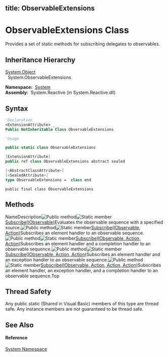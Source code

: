 title: ObservableExtensions
---
# ObservableExtensions Class

Provides a set of static methods for subscribing delegates to observables.

## Inheritance Hierarchy

[System.Object](https://msdn.microsoft.com/en-us/library/e5kfa45b)  
  System.ObservableExtensions

**Namespace:**  [System](System/System)  
**Assembly:**  System.Reactive (in System.Reactive.dll)

## Syntax

```vb
'Declaration
<ExtensionAttribute> _
Public NotInheritable Class ObservableExtensions
```

```vb
'Usage
```

```csharp
public static class ObservableExtensions
```

```c++
[ExtensionAttribute]
public ref class ObservableExtensions abstract sealed
```

```fsharp
[<AbstractClassAttribute>]
[<SealedAttribute>]
type ObservableExtensions =  class end
```

```jscript
public final class ObservableExtensions
```

## Methods

NameDescription![Public method](https://reactiveui.net/assets/img/Hh303103.pubmethod(en-us,VS.103).gif "Public method")![Static member](https://reactiveui.net/assets/img/Hh244319.static(en-us,VS.103).gif "Static member")[Subscribe<TSource>(IObservable<TSource>)](https://msdn.microsoft.com/en-us/library/m:system.observableextensions.subscribe%60%601(system.iobservable%7b%60%600%7d)(v=VS.103))Evaluates the observable sequence with a specified source.![Public method](https://reactiveui.net/assets/img/Hh303103.pubmethod(en-us,VS.103).gif "Public method")![Static member](https://reactiveui.net/assets/img/Hh244319.static(en-us,VS.103).gif "Static member")[Subscribe<TSource>(IObservable<TSource>, Action<TSource>)](https://msdn.microsoft.com/en-us/library/m:system.observableextensions.subscribe%60%601(system.iobservable%7b%60%600%7d%2csystem.action%7b%60%600%7d)(v=VS.103))Subscribes an element handler to an observable sequence.![Public method](https://reactiveui.net/assets/img/Hh303103.pubmethod(en-us,VS.103).gif "Public method")![Static member](https://reactiveui.net/assets/img/Hh244319.static(en-us,VS.103).gif "Static member")[Subscribe<TSource>(IObservable<TSource>, Action<TSource>, Action)](https://msdn.microsoft.com/en-us/library/m:system.observableextensions.subscribe%60%601(system.iobservable%7b%60%600%7d%2csystem.action%7b%60%600%7d%2csystem.action)(v=VS.103))Subscribes an element handler and a completion handler to an observable sequence.![Public method](https://reactiveui.net/assets/img/Hh303103.pubmethod(en-us,VS.103).gif "Public method")![Static member](https://reactiveui.net/assets/img/Hh244319.static(en-us,VS.103).gif "Static member")[Subscribe<TSource>(IObservable<TSource>, Action<TSource>, Action<Exception>)](https://msdn.microsoft.com/en-us/library/m:system.observableextensions.subscribe%60%601(system.iobservable%7b%60%600%7d%2csystem.action%7b%60%600%7d%2csystem.action%7bsystem.exception%7d)(v=VS.103))Subscribes an element handler and an exception handler to an observable sequence.![Public method](https://reactiveui.net/assets/img/Hh303103.pubmethod(en-us,VS.103).gif "Public method")![Static member](https://reactiveui.net/assets/img/Hh244319.static(en-us,VS.103).gif "Static member")[Subscribe<TSource>(IObservable<TSource>, Action<TSource>, Action<Exception>, Action)](https://msdn.microsoft.com/en-us/library/m:system.observableextensions.subscribe%60%601(system.iobservable%7b%60%600%7d%2csystem.action%7b%60%600%7d%2csystem.action%7bsystem.exception%7d%2csystem.action)(v=VS.103))Subscribes an element handler, an exception handler, and a completion handler to an observable sequence.Top

## Thread Safety

Any public static (Shared in Visual Basic) members of this type are thread safe. Any instance members are not guaranteed to be thread safe.

## See Also

#### Reference

[System Namespace](System/System)
